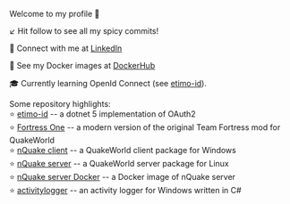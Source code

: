 Welcome to my profile 🤠

↙️ Hit follow to see all my spicy commits!

🤝 Connect with me at [LinkedIn](https://www.linkedin.com/in/niclaslindstedt/)

👀 See my Docker images at [DockerHub](https://hub.docker.com/u/niclaslindstedt)

🎓 Currently learning OpenId Connect (see [etimo-id](https://github.com/Etimo/etimo-id)).

Some repository highlights:<br />
⭐ [etimo-id](https://github.com/Etimo/etimo-id) -- a dotnet 5 implementation of OAuth2<br />
⭐ [Fortress One](https://github.com/FortressOne/server-qwprogs) -- a modern version of the original Team Fortress mod for QuakeWorld<br />
⭐ [nQuake client](https://github.com/nQuake/client-win32) -- a QuakeWorld client package for Windows<br />
⭐ [nQuake server](https://github.com/nQuake/server-linux) -- a QuakeWorld server package for Linux<br />
⭐ [nQuake server Docker](https://hub.docker.com/r/niclaslindstedt/nquakesv) -- a Docker image of nQuake server<br />
⭐ [activitylogger](https://github.com/niclaslindstedt/activitylogger) -- an activity logger for Windows written in C#<br />
